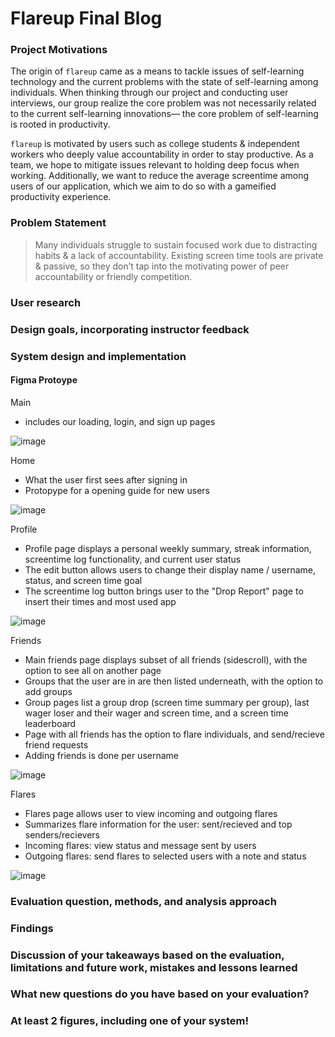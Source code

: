 # Flareup Final Blog
### Project Motivations
The origin of `flareup` came as a means to tackle issues of self-learning technology and the current problems with the state of self-learning among individuals. When thinking through our project and conducting user interviews, our group realize the core problem was not necessarily related to the current self-learning innovations— the core problem of self-learning is rooted in productivity.

`flareup` is motivated by users such as college students & independent workers who deeply value accountability in order to stay productive. As a team, we hope to mitigate issues relevant to holding deep focus when working. Additionally, we want to reduce the average screentime among users of our application, which we aim to do so with a gameified productivity experience.

### Problem Statement
> Many individuals struggle to sustain focused work due to distracting habits & a lack of accountability. 
> Existing screen time tools are private & passive, so they don’t tap into the motivating power of peer accountability or friendly competition.

### User research
### Design goals, incorporating instructor feedback
### System design and implementation 

#### Figma Protoype
Main 
- includes our loading, login, and sign up pages

![image](https://github.com/user-attachments/assets/8a6d3b05-2a65-4580-aca2-cacddbaebe2e)

Home 
- What the user first sees after signing in 
- Protopype for a opening guide for new users

![image](https://github.com/user-attachments/assets/8bef0db5-69a4-45ed-8ef0-9f1daac272e6)

Profile
- Profile page displays a personal weekly summary, streak information, screentime log functionality, and current user status
- The edit button allows users to change their display name / username, status, and screen time goal
- The screentime log button brings user to the "Drop Report" page to insert their times and most used app

![image](https://github.com/user-attachments/assets/007ceac2-300a-49dc-bebc-f143b8640a70)

Friends
- Main friends page displays subset of all friends (sidescroll), with the option to see all on another page
- Groups that the user are in are then listed underneath, with the option to add groups
- Group pages list a group drop (screen time summary per group), last wager loser and their wager and screen time, and a screen time leaderboard
- Page with all friends has the option to flare individuals, and send/recieve friend requests
- Adding friends is done per username

![image](https://github.com/user-attachments/assets/cf195a29-fce8-4c37-9757-21af35727c12)

Flares
- Flares page allows user to view incoming and outgoing flares
- Summarizes flare information for the user: sent/recieved and top senders/recievers
- Incoming flares: view status and message sent by users
- Outgoing flares: send flares to selected users with a note and status  

![image](https://github.com/user-attachments/assets/faa5b440-0391-4f49-8ad7-f79d4289c38a)


### Evaluation question, methods, and analysis approach
### Findings
### Discussion of your takeaways based on the evaluation, limitations and future work, mistakes and lessons learned
### What new questions do you have based on your evaluation? 
### At least 2 figures, including one of your system!


